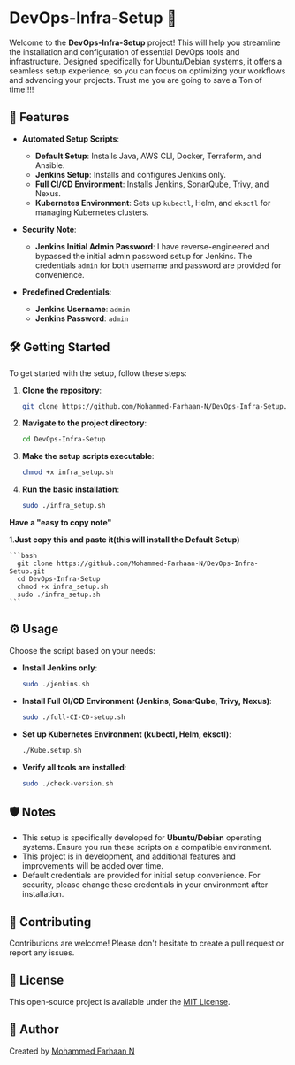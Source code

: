 # DevOps-Infra-Setup 🚀

Welcome to the **DevOps-Infra-Setup** project! This will help you streamline the installation and configuration of essential DevOps tools and infrastructure. Designed specifically for Ubuntu/Debian systems, it offers a seamless setup experience, so you can focus on optimizing your workflows and advancing your projects. Trust me you are going to save a Ton of time!!!! 

## 🎯 Features

- **Automated Setup Scripts**:
  - **Default Setup**: Installs Java, AWS CLI, Docker, Terraform, and Ansible.
  - **Jenkins Setup**: Installs and configures Jenkins only.
  - **Full CI/CD Environment**: Installs Jenkins, SonarQube, Trivy, and Nexus.
  - **Kubernetes Environment**: Sets up `kubectl`, Helm, and `eksctl` for managing Kubernetes clusters.


- **Security Note**:
  - **Jenkins Initial Admin Password**: I have reverse-engineered and bypassed the initial admin password setup for Jenkins. The credentials `admin` for both username and password are provided for convenience.
  
- **Predefined Credentials**:
  - **Jenkins Username**: `admin`
  - **Jenkins Password**: `admin`
 
    
## 🛠 Getting Started

To get started with the setup, follow these steps:

1. **Clone the repository**:

    ```bash
    git clone https://github.com/Mohammed-Farhaan-N/DevOps-Infra-Setup.git
    ```

2. **Navigate to the project directory**:

    ```bash
    cd DevOps-Infra-Setup
    ```

3. **Make the setup scripts executable**:

    ```bash
    chmod +x infra_setup.sh
    ```

4. **Run the basic installation**:

    ```bash
    sudo ./infra_setup.sh
    ```
    
**Have a "easy to copy note"**
   
1.**Just copy this and paste it(this will install the Default Setup)**
   
    ```bash
      git clone https://github.com/Mohammed-Farhaan-N/DevOps-Infra-Setup.git
      cd DevOps-Infra-Setup
      chmod +x infra_setup.sh
      sudo ./infra_setup.sh
    ```
    

## ⚙️ Usage

Choose the script based on your needs:

- **Install Jenkins only**:
    ```bash
    sudo ./jenkins.sh
    ```

- **Install Full CI/CD Environment (Jenkins, SonarQube, Trivy, Nexus)**:
    ```bash
    sudo ./full-CI-CD-setup.sh
    ```

- **Set up Kubernetes Environment (kubectl, Helm, eksctl)**:
    ```bash
    ./Kube.setup.sh
    ```

- **Verify all tools are installed**:
    ```bash
    sudo ./check-version.sh
    ```

## 🛡 Notes

- This setup is specifically developed for **Ubuntu/Debian** operating systems. Ensure you run these scripts on a compatible environment.
- This project is in development, and additional features and improvements will be added over time.
- Default credentials are provided for initial setup convenience. For security, please change these credentials in your environment after installation.

## 🤝 Contributing

Contributions are welcome! Please don't hesitate to create a pull request or report any issues.

## 📜 License

This open-source project is available under the [MIT License](LICENSE).

## 👤 Author

Created by [Mohammed Farhaan N](https://github.com/Mohammed-Farhaan-N)
